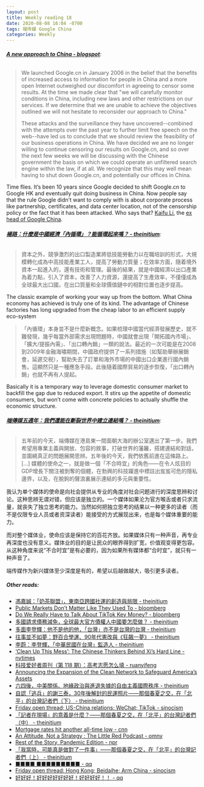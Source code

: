```yaml
---
layout: post
title: Weekly reading 18
date: 2020-08-08 16:04 -0700
tags: 端传媒 Google China
categories: Weekly
---
```


###### __[A new approach to China - blogspot](https://googleblog.blogspot.com/2010/01/new-approach-to-china.html)__:

> We launched Google.cn in January 2006 in the belief that the benefits of increased access to information for people in China and a more open Internet outweighed our discomfort in agreeing to censor some results. At the time we made clear that "we will carefully monitor conditions in China, including new laws and other restrictions on our services. If we determine that we are unable to achieve the objectives outlined we will not hesitate to reconsider our approach to China."
>
> These attacks and the surveillance they have uncovered--combined with the attempts over the past year to further limit free speech on the web--have led us to conclude that we should review the feasibility of our business operations in China. We have decided we are no longer willing to continue censoring our results on Google.cn, and so over the next few weeks we will be discussing with the Chinese government the basis on which we could operate an unfiltered search engine within the law, if at all. We recognize that this may well mean having to shut down Google.cn, and potentially our offices in China.

Time flies. It’s been 10 years since Google decided to shift Google.cn to Google HK and eventually quit doing business in China. Now people say that the rule Google didn’t want to comply with is about corporate process like partnership, certificates, and data center location, not of the censorship policy or the fact that it has been attacked. Who says that? [Kaifu Li](https://tech.sina.com.cn/i/2020-08-04/doc-iivhvpwx9089231.shtml), the [ex head of Google China](https://en.wikipedia.org/wiki/Kai-Fu_Lee#Move_from_Microsoft_to_Google).

###### __[楊路：什麼是中國經濟「內循環」？能循環起來嗎？ - theinitium](https://theinitium.com/article/20200731-opinion-yanglu-chinese-economy-innercircle/)__:

> 資本之外，競爭激烈的出口製造業將低技能勞動力以在職培訓的形式，大規模轉化成為中高技能產業工人，提高了勞動力質量；在效率方面，隨着境外資本一起進入的，還有技術和管理。最後的結果，就是中國經濟以出口產業為着力點，引入了資本，改善了人力資源，還提高了生產效率，不僅僅成為全球最大出口國，在出口質量和全球價值鏈中的相對位置也逐步提高。

The classic example of working your way up from the bottom. What China economy has achieved is truly one of its kind. The advantage of Chinese factories has long upgraded from the cheap labor to an efficient supply eco-system

> 「內循環」本身並不是什麼新概念。如果梳理中國當代經濟發展歷史，就不難發現，幾乎每當外部需求出現問題時，中國就會出現「開拓國內市場」、「擴大/提振內需」、「出口轉內銷」一類的說法。最近的一次可能是在2008到2009年金融海嘯期間，中國政府提供了一系列措施（如幫助舉辦展銷會，延遲交税），幫助失去了訂單和海外市場的中國出口企業進行國內銷售。這顯然只是一種應急手段。此後隨着國際貿易的逐步恢復，「出口轉內銷」也就不再有人提起。

Basically it is a temporary way to leverage domestic consumer market to backfill the gap due to reduced export. It stirs up the appetite of domestic consumers, but won’t come with concrete policies to actually shuffle the economic structure.

###### __[端傳媒五週年：我們還能在斷裂世界中建立連結嗎？ - theinitium](https://theinitium.com/article/20200803-notes-5th-year/)__:

> 五年前的今天，端傳媒在港島東一間面朝大海的辦公室邁出了第一步。我們希望用專業主義與開放、包容的敘事，打破世界的藩籬，搭建連結和對話，並圍繞真正的問題展開思辨。五年後的今天，我們依舊前進在這條路上。
> […]
> 媒體的使命之一，就是做一個「不合時宜」的角色——在令人炫目的GDP增長下關注被剝奪的個體，在勃興的科技躍進中標註出岌岌可危的隱私邊界，以及，在脫鉤的聲浪裏展示連結的多元與重要性。

我认为单个媒体的使命是向社会提供从专业的角度对社会问题进行的深度思辨和讨论。这种思辨无谓对错，但应该是独立的。一个媒体如果沦为官方喉舌或者只求流量，就丧失了独立思考的能力。当然如何把独立思考的结果以一种更多的读者（而不是仅限专业人员或者资深读者）能接受的方式展现出来，也是每个媒体重要的能力。

而对整个媒体业，使命应该是保持它的百花齐放。如果媒体只有一种声音，再专业再深度也没有意义。媒体业的目的是让民众的眼界得到扩宽，价值观变得更包容。从这种角度来说“不合时宜”是有必要的，因为如果所有媒体都“合时宜”，就只有一种声音了。

端传媒作为新兴媒体至少深度是有的，希望以后越做越大，吸引更多读者。

##### __Other reads__:
- [馮嘉誠：「奶茶聯盟」，東南亞跨國社運的創造與局限 - theinitium](https://theinitium.com/article/20200803-opinion-milktea-alliance/)
- [Public Markets Don’t Matter Like They Used To - bloomberg](https://www.bloomberg.com/opinion/articles/2020-08-05/public-markets-don-t-matter-like-they-used-to)
- [Do We Really Have to Talk About TikTok Key Money? - bloomberg](https://www.bloomberg.com/opinion/articles/2020-08-04/trump-on-tiktok-sale-payment-do-we-really-have-to-talk-about-it)
- [多國請求債務減免，全球最大官方債權人中國要怎麼做？ - theinitium](https://theinitium.com/article/20200526-mainland-china-overseas-debt/)
- [多面李登輝：他不是他的他，「台灣」亦不是台灣的台灣 - theinitium](https://theinitium.com/article/20200731-taiwan-president-li/)
- [往事並不如夢：野百合學運、90年代憲改與《狂飆一夢》 - theinitium](https://theinitium.com/article/20200316-taiwan-democracy-without-history/)
- [李蔚：李登輝，「中華民國在台灣」監造人 - theinitium](https://theinitium.com/article/20200222-taiwan-president-li/)
- [‘Clean Up This Mess’: The Chinese Thinkers Behind Xi’s Hard Line - nytimes](https://www.nytimes.com/2020/08/02/world/asia/china-hong-kong-national-security-law.html)
- [科技爱好者周刊（第 118 期）：高考志愿怎么填 - ruanyifeng](http://www.ruanyifeng.com/blog/2020/07/weekly-issue-118.html)
- [Announcing the Expansion of the Clean Network to Safeguard America’s Assets](https://www.state.gov/announcing-the-expansion-of-the-clean-network-to-safeguard-americas-assets/)
- [六四後，中美關係、地緣政治與進退失據的自由主義國際秩序 - theinitium](https://theinitium.com/article/20190605-opinion-liberal-international-order-post-june4/)
- [自認「逃兵」的謝三泰，30年後解封的民運照片——那個春夏之交，在「北平」的台灣記者們（下） - theinitium](https://theinitium.com/article/20190602-taiwan-reporter-64tianmen-beijing3/)
- [Friday open thread; US-China relations; WeChat; TikTok - sinocism](https://sinocism.com/p/friday-open-thread-us-china-relations/comments)
- [「記者在現場」的意義是什麼？——那個春夏之交，在「北平」的台灣記者們（中） - theinitium](https://theinitium.com/article/20190530-taiwan-reporter-64tianmen-beijing2/)
- [Mortgage rates hit another all-time low - cnn](https://www.cnn.com/2020/08/06/success/mortgage-rates-record-low-august/index.html)
- [An Attitude, Not a Strategy : The Little Red Podcast - omny](https://omny.fm/shows/the-little-red-podcast/trumps-f-china-moment-an-attitude-not-a-strategy)
- [Rest of the Story, Pandemic Edition - npr](https://www.npr.org/2020/07/24/895184556/rest-of-the-story-pandemic-edition)
- [「我當時，可能真是做對了一件事」——那個春夏之交，在「北平」的台灣記者們（上） - theinitium](https://theinitium.com/article/20190525-taiwan-reporter-64tianmen-beijing/)
- [■■■■ ■■■■■■■■■ - qq](https://mp.weixin.qq.com/s?__biz=MzIzNzkwNjMwMw==&mid=2247483703&idx=1&sn=84016018cc53386768727fa085fa26b5&chksm=e8c03127dfb7b83129790ca8ccbd1b6b02921b561ad5238782d48247e2ca459abdea9963cd97#rd)
- [Friday open thread: Hong Kong; Beidaihe; Arm China - sinocism](https://sinocism.com/p/friday-open-thread-hong-kong-beidaihe/comments)
- [好好好！好好好好好好好！好好好好！！ - qq](https://mp.weixin.qq.com/s?__biz=MzU5NjQyMjE3Mw==&mid=2247483785&idx=1&sn=80e9207e0b7888f33b08f4e23441168c)
